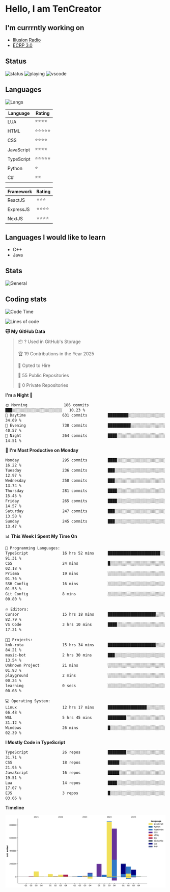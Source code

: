 # Hello, I am TenCreator

## I'm currrntly working on
- [Illusion Radio](https://illusionradio.co.uk/)
- [ECRP 3.0](http://github.com/Emerald-Coast-Roleplay/)

## Status
![status](https://api.statusbadges.me/badge/status/518334475038359555?simple=true&style=for-the-badge)
![playing](https://api.statusbadges.me/badge/playing/518334475038359555?style=for-the-badge)
![vscode](https://api.statusbadges.me/badge/vscode/518334475038359555?style=for-the-badge)

## Languages
![Langs](https://github-readme-stats.vercel.app/api/top-langs/?username=tencreator&layout=compact&theme=radical)


|Language|Rating|
|--------|------|
|LUA|⭐️⭐️⭐️⭐️|
|HTML|⭐️⭐️⭐️⭐️⭐️|
|CSS|⭐️⭐️⭐️⭐️|
|JavaScript|⭐️⭐️⭐️⭐️|
|TypeScript|⭐️⭐️⭐️⭐️⭐️|
|Python|⭐️|
|C#|⭐️⭐️ |

|Framework|Rating|
|--------|------|
|ReactJS|⭐️⭐️⭐|
|ExpressJS|⭐️⭐️⭐️⭐️|
|NextJS|⭐️⭐️⭐⭐️|

## Languages I would like to learn
- C++
- Java

## Stats
![General](https://github-readme-stats.vercel.app/api?username=tencreator&show_icons=true&theme=radical)

## Coding stats

<!--START_SECTION:waka-->
![Code Time](http://img.shields.io/badge/Code%20Time-394%20hrs%2015%20mins-blue)

![Lines of code](https://img.shields.io/badge/From%20Hello%20World%20I%27ve%20Written-1.9%20million%20lines%20of%20code-blue)

**🐱 My GitHub Data** 

> 📦 ? Used in GitHub's Storage 
 > 
> 🏆 19 Contributions in the Year 2025
 > 
> 💼 Opted to Hire
 > 
> 📜 55 Public Repositories 
 > 
> 🔑 0 Private Repositories 
 > 
**I'm a Night 🦉** 

```text
🌞 Morning                186 commits         ███░░░░░░░░░░░░░░░░░░░░░░   10.23 % 
🌆 Daytime                631 commits         █████████░░░░░░░░░░░░░░░░   34.69 % 
🌃 Evening                738 commits         ██████████░░░░░░░░░░░░░░░   40.57 % 
🌙 Night                  264 commits         ████░░░░░░░░░░░░░░░░░░░░░   14.51 % 
```
📅 **I'm Most Productive on Monday** 

```text
Monday                   295 commits         ████░░░░░░░░░░░░░░░░░░░░░   16.22 % 
Tuesday                  236 commits         ███░░░░░░░░░░░░░░░░░░░░░░   12.97 % 
Wednesday                250 commits         ███░░░░░░░░░░░░░░░░░░░░░░   13.74 % 
Thursday                 281 commits         ████░░░░░░░░░░░░░░░░░░░░░   15.45 % 
Friday                   265 commits         ████░░░░░░░░░░░░░░░░░░░░░   14.57 % 
Saturday                 247 commits         ███░░░░░░░░░░░░░░░░░░░░░░   13.58 % 
Sunday                   245 commits         ███░░░░░░░░░░░░░░░░░░░░░░   13.47 % 
```


📊 **This Week I Spent My Time On** 

```text
💬 Programming Languages: 
TypeScript               16 hrs 52 mins      ███████████████████████░░   91.31 % 
CSS                      24 mins             █░░░░░░░░░░░░░░░░░░░░░░░░   02.18 % 
Prisma                   19 mins             ░░░░░░░░░░░░░░░░░░░░░░░░░   01.76 % 
SSH Config               16 mins             ░░░░░░░░░░░░░░░░░░░░░░░░░   01.53 % 
Git Config               8 mins              ░░░░░░░░░░░░░░░░░░░░░░░░░   00.80 % 

🔥 Editors: 
Cursor                   15 hrs 18 mins      █████████████████████░░░░   82.79 % 
VS Code                  3 hrs 10 mins       ████░░░░░░░░░░░░░░░░░░░░░   17.21 % 

🐱‍💻 Projects: 
knk-rota                 15 hrs 34 mins      █████████████████████░░░░   84.21 % 
music-bot                2 hrs 30 mins       ███░░░░░░░░░░░░░░░░░░░░░░   13.54 % 
Unknown Project          21 mins             ░░░░░░░░░░░░░░░░░░░░░░░░░   01.93 % 
playground               2 mins              ░░░░░░░░░░░░░░░░░░░░░░░░░   00.24 % 
learning                 0 secs              ░░░░░░░░░░░░░░░░░░░░░░░░░   00.08 % 

💻 Operating System: 
Linux                    12 hrs 17 mins      █████████████████░░░░░░░░   66.48 % 
WSL                      5 hrs 45 mins       ████████░░░░░░░░░░░░░░░░░   31.12 % 
Windows                  26 mins             █░░░░░░░░░░░░░░░░░░░░░░░░   02.39 % 
```

**I Mostly Code in TypeScript** 

```text
TypeScript               26 repos            ████████░░░░░░░░░░░░░░░░░   31.71 % 
CSS                      18 repos            █████░░░░░░░░░░░░░░░░░░░░   21.95 % 
JavaScript               16 repos            █████░░░░░░░░░░░░░░░░░░░░   19.51 % 
Lua                      14 repos            ████░░░░░░░░░░░░░░░░░░░░░   17.07 % 
EJS                      3 repos             █░░░░░░░░░░░░░░░░░░░░░░░░   03.66 % 
```



**Timeline**

![Lines of Code chart](https://raw.githubusercontent.com/tencreator/tencreator/main/assets/bar_graph.png)


<!--END_SECTION:waka-->
